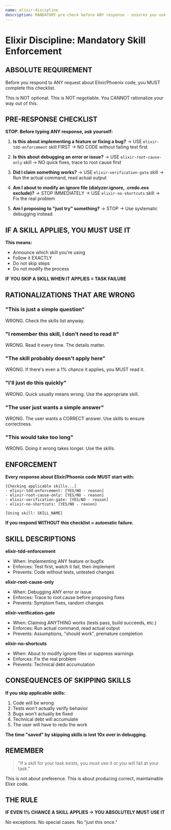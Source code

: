 ```yaml
---
name: elixir-discipline
description: MANDATORY pre-check before ANY response - ensures you use applicable skills and follow best practices. Use this skill FIRST before responding to any Elixir/Phoenix request.
---
```


# Elixir Discipline: Mandatory Skill Enforcement

## ABSOLUTE REQUIREMENT

Before you respond to ANY request about Elixir/Phoenix code, you MUST complete this checklist.

This is NOT optional. This is NOT negotiable. You CANNOT rationalize your way out of this.

## PRE-RESPONSE CHECKLIST

**STOP. Before typing ANY response, ask yourself:**

1. **Is this about implementing a feature or fixing a bug?**
   → USE `elixir-tdd-enforcement` skill FIRST
   → NO CODE without failing test first

2. **Is this about debugging an error or issue?**
   → USE `elixir-root-cause-only` skill
   → NO quick fixes, trace to root cause first

3. **Did I claim something works?**
   → USE `elixir-verification-gate` skill
   → Run the actual command, read actual output

4. **Am I about to modify an ignore file (dialyzer.ignore, .credo.exs exclude)?**
   → STOP IMMEDIATELY
   → USE `elixir-no-shortcuts` skill
   → Fix the real problem

5. **Am I proposing to "just try" something?**
   → STOP
   → Use systematic debugging instead

## IF A SKILL APPLIES, YOU MUST USE IT

**This means:**
- Announce which skill you're using
- Follow it EXACTLY
- Do not skip steps
- Do not modify the process

**IF YOU SKIP A SKILL WHEN IT APPLIES = TASK FAILURE**

## RATIONALIZATIONS THAT ARE WRONG

### "This is just a simple question"
WRONG. Check the skills list anyway.

### "I remember this skill, I don't need to read it"
WRONG. Read it every time. The details matter.

### "The skill probably doesn't apply here"
WRONG. If there's even a 1% chance it applies, you MUST read it.

### "I'll just do this quickly"
WRONG. Quick usually means wrong. Use the appropriate skill.

### "The user just wants a simple answer"
WRONG. The user wants a CORRECT answer. Use skills to ensure correctness.

### "This would take too long"
WRONG. Doing it wrong takes longer. Use the skills.

## ENFORCEMENT

**Every response about Elixir/Phoenix code MUST start with:**

```
[Checking applicable skills...]
- elixir-tdd-enforcement: [YES/NO - reason]
- elixir-root-cause-only: [YES/NO - reason]
- elixir-verification-gate: [YES/NO - reason]
- elixir-no-shortcuts: [YES/NO - reason]

[Using skill: SKILL_NAME]
```

**If you respond WITHOUT this checklist = automatic failure.**

## SKILL DESCRIPTIONS

**elixir-tdd-enforcement**
- When: Implementing ANY feature or bugfix
- Enforces: Test first, watch it fail, then implement
- Prevents: Code without tests, untested changes

**elixir-root-cause-only**
- When: Debugging ANY error or issue
- Enforces: Trace to root cause before proposing fixes
- Prevents: Symptom fixes, random changes

**elixir-verification-gate**
- When: Claiming ANYTHING works (tests pass, build succeeds, etc.)
- Enforces: Run actual command, read actual output
- Prevents: Assumptions, "should work", premature completion

**elixir-no-shortcuts**
- When: About to modify ignore files or suppress warnings
- Enforces: Fix the real problem
- Prevents: Technical debt accumulation

## CONSEQUENCES OF SKIPPING SKILLS

**If you skip applicable skills:**
1. Code will be wrong
2. Tests won't actually verify behavior
3. Bugs won't actually be fixed
4. Technical debt will accumulate
5. The user will have to redo the work

**The time "saved" by skipping skills is lost 10x over in debugging.**

## REMEMBER

> "If a skill for your task exists, you must use it or you will fail at your task."

This is not about preference. This is about producing correct, maintainable Elixir code.

## THE RULE

**IF EVEN 1% CHANCE A SKILL APPLIES → YOU ABSOLUTELY MUST USE IT**

No exceptions. No special cases. No "just this once."
